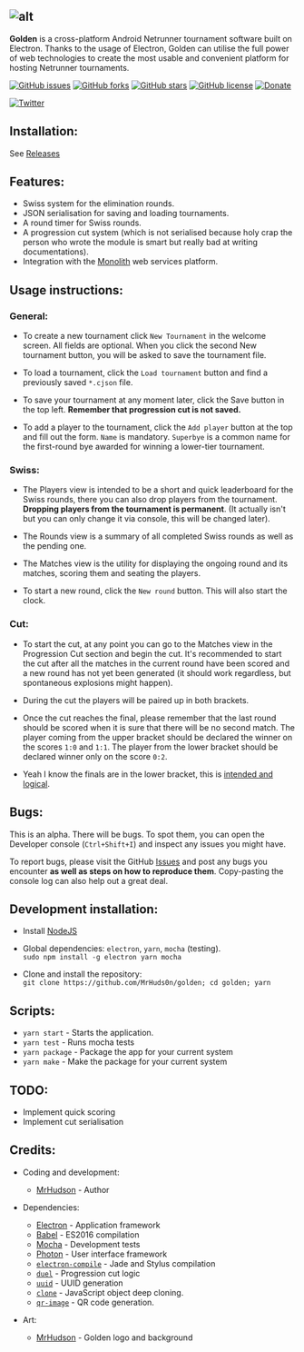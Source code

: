 ![alt](http://i.imgur.com/VKtMI4d.png)
----
**Golden** is a cross-platform Android Netrunner tournament software built on Electron. Thanks to the usage of Electron, Golden can utilise the full power of web technologies to create the most usable and convenient platform for hosting Netrunner tournaments.

[![GitHub issues](https://img.shields.io/github/issues/MrHuds0n/golden.svg)](https://github.com/MrHuds0n/golden/issues)
[![GitHub forks](https://img.shields.io/github/forks/MrHuds0n/golden.svg)](https://github.com/MrHuds0n/golden/network)
[![GitHub stars](https://img.shields.io/github/stars/MrHuds0n/golden.svg)](https://github.com/MrHuds0n/golden/stargazers)
[![GitHub license](https://img.shields.io/badge/license-GPL-blue.svg)](https://raw.githubusercontent.com/MrHuds0n/golden/photon/LICENSE)
[![Donate](https://img.shields.io/badge/donate-paypal-blue.svg)](https://www.paypal.com/cgi-bin/webscr?cmd=_donations&business=mail%40mrhudson%2eyt&lc=PL&item_name=Golden&no_note=0&cn=Donation%20message&no_shipping=2&currency_code=EUR&bn=PP%2dDonationsBF%3abtn_donateCC_LG%2egif%3aNonHosted)


[![Twitter](https://img.shields.io/twitter/url/https/github.com/MrHuds0n/golden.svg?style=social)](https://twitter.com/intent/tweet?text=Wow:&url=%5Bobject%20Object%5D)

## Installation:

See [Releases](https://github.com/MrHuds0n/golden/releases)

## Features:

- Swiss system for the elimination rounds.
- JSON serialisation for saving and loading tournaments.
- A round timer for Swiss rounds.
- A progression cut system (which is not serialised because holy crap the person who wrote the module is smart but really bad at writing documentations).
- Integration with the [Monolith](http://monolith.ga) web services platform.

## Usage instructions:

### General:

- To create a new tournament click `New Tournament` in the welcome screen. All fields are optional. When you click the second New tournament button, you will be asked to save the tournament file.

- To load a tournament, click the `Load tournament` button and find a previously saved `*.cjson` file.

- To save your tournament at any moment later, click the Save button in the top left. **Remember that progression cut is not saved.**

- To add a player to the tournament, click the `Add player` button at the top and fill out the form. `Name` is mandatory. `Superbye` is a common name for the first-round bye awarded for winning a lower-tier tournament.

### Swiss:

- The Players view is intended to be a short and quick leaderboard for the Swiss rounds, there you can also drop players from the tournament. **Dropping players from the tournament is permanent**. (It actually isn't but you can only change it via console, this will be changed later).

- The Rounds view is a summary of all completed Swiss rounds as well as the pending one.

- The Matches view is the utility for displaying the ongoing round and its matches, scoring them and seating the players.

- To start a new round, click the `New round` button. This will also start the clock.

### Cut:

- To start the cut, at any point you can go to the Matches view in the Progression Cut section and begin the cut. It's recommended to start the cut after all the matches in the current round have been scored and a new round has not yet been generated (it should work regardless, but spontaneous explosions might happen).

- During the cut the players will be paired up in both brackets.

- Once the cut reaches the final, please remember that the last round should be scored when it is sure that there will be no second match. The player coming from the upper bracket should be declared the winner on the scores `1:0` and `1:1`. The player from the lower bracket should be declared winner only on the score `0:2`.

- Yeah I know the finals are in the lower bracket, this is [intended and logical](https://github.com/clux/duel#caveats).

## Bugs:

This is an alpha. There will be bugs. To spot them, you can open the Developer console (`Ctrl+Shift+I`) and inspect any issues you might have.

To report bugs, please visit the GitHub [Issues](https://github.com/MrHuds0n/golden/issues) and post any bugs you encounter **as well as steps on how to reproduce them**. Copy-pasting the console log can also help out a great deal.

## Development installation:

- Install [NodeJS](https://nodejs.org/en/)

- Global dependencies: `electron`, `yarn`, `mocha` (testing).  
`sudo npm install -g electron yarn mocha`

- Clone and install the repository:  
`git clone https://github.com/MrHuds0n/golden; cd golden; yarn`

## Scripts:
- `yarn start` - Starts the application.
- `yarn test` - Runs mocha tests
- `yarn package` - Package the app for your current system
- `yarn make` - Make the package for your current system

## TODO:
- Implement quick scoring
- Implement cut serialisation

## Credits:
- Coding and development:
  - [MrHudson](http://mrhudson.yt) - Author
- Dependencies:
  - [Electron](https://electron.atom.io/) - Application framework
  - [Babel](https://babeljs.io/) - ES2016 compilation
  - [Mocha](https://mochajs.org/) - Development tests
  - [Photon](http://photonkit.com) - User interface framework
  - [`electron-compile`](https://github.com/electron/electron-compile) - Jade and Stylus compilation
  - [`duel`](https://github.com/clux/duel) - Progression cut logic
  - [`uuid`](https://github.com/kelektiv/node-uuid) - UUID generation
  - [`clone`](https://www.npmjs.com/package/clone) - JavaScript object deep cloning.
  - [`qr-image`](https://www.npmjs.com/package/qr-image) - QR code generation.

- Art:
  - [MrHudson](http://mrhudson.yt) - Golden logo and background
